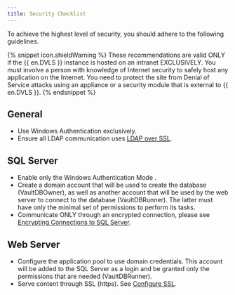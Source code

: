```yaml
---
title: Security Checklist
---
```

To achieve the highest level of security, you should adhere to the following guidelines.  

{% snippet icon.shieldWarning %} 
These recommendations are valid ONLY if the {{ en.DVLS }} instance is hosted on an intranet EXCLUSIVELY. You must involve a person with knowledge of Internet security to safely host any application on the Internet. You need to protect the site from Denial of Service attacks using an appliance or a security module that is external to {{ en.DVLS }}. 
{% endsnippet %}
 
## General 

* Use Windows Authentication exclusively. 
* Ensure all LDAP communication uses [LDAP over SSL](/server/getting-started/security-checklist/ldap-over-ssl/). 

## SQL Server 

* Enable only the Windows Authentication Mode . 
* Create a domain account that will be used to create the database (VaultDBOwner), as well as another account that will be used by the web server to connect to the database (VaultDBRunner). The latter must have only the minimal set of permissions to perform its tasks. 
* Communicate ONLY through an encrypted connection, please see [Encrypting Connections to SQL Server](/server/getting-started/security-checklist/encrypting-connections-sql-server/). 

## Web Server 

* Configure the application pool to use domain credentials. This account will be added to the SQL Server as a login and be granted only the permissions that are needed (VaultDBRunner). 
* Serve content through SSL (https). See [Configure SSL](/kb/devolutions-server/how-to-articles/configure-ssl/). 
